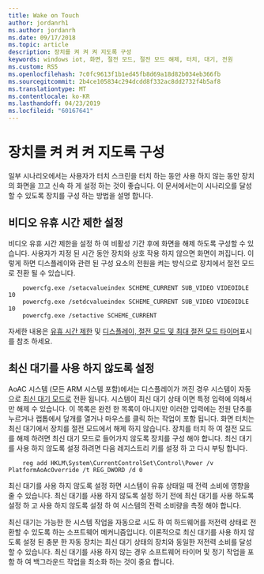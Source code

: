 ```yaml
---
title: Wake on Touch
author: jordanrh1
ms.author: jordanrh
ms.date: 09/17/2018
ms.topic: article
description: 장치를 켜 켜 켜 지도록 구성
keywords: windows iot, 화면, 절전 모드, 절전 모드 해제, 터치, 대기, 전원
ms.custom: RS5
ms.openlocfilehash: 7c0fc9613f1b1ed45fb8d69a18d82b034eb366fb
ms.sourcegitcommit: 2b4ce105834c294dcdd8f332ac8dd2732f4b5af8
ms.translationtype: MT
ms.contentlocale: ko-KR
ms.lasthandoff: 04/23/2019
ms.locfileid: "60167641"
---
```

# <a name="configure-your-device-to-wake-on-touch"></a>장치를 켜 켜 켜 지도록 구성

일부 시나리오에서는 사용자가 터치 스크린을 터치 하는 동안 사용 하지 않는 동안 장치의 화면을 끄고 신속 하 게 설정 하는 것이 좋습니다. 이 문서에서는이 시나리오를 달성할 수 있도록 장치를 구성 하는 방법을 설명 합니다.

## <a name="setting-a-video-idle-timeout"></a>비디오 유휴 시간 제한 설정

비디오 유휴 시간 제한을 설정 하 여 비활성 기간 후에 화면을 해제 하도록 구성할 수 있습니다. 사용자가 지정 된 시간 동안 장치와 상호 작용 하지 않으면 화면이 꺼집니다. 이렇게 하면 디스플레이와 관련 된 구성 요소의 전원을 켜는 방식으로 장치에서 절전 모드로 전환 될 수 있습니다.

```
    powercfg.exe /setacvalueindex SCHEME_CURRENT SUB_VIDEO VIDEOIDLE 10
    powercfg.exe /setdcvalueindex SCHEME_CURRENT SUB_VIDEO VIDEOIDLE 10
    powercfg.exe /setactive SCHEME_CURRENT
```

자세한 내용은 [유휴 시간 제한](/windows-hardware/customize/power-settings/display-settings-display-idle-timeout) 및 [디스플레이, 절전 모드 및 최대 절전 모드 타이머](/windows-hardware/design/device-experiences/display--sleep--and-hibernate-idle-timers)표시를 참조 하세요.

## <a name="disabling-modern-standby"></a>최신 대기를 사용 하지 않도록 설정

AoAC 시스템 (모든 ARM 시스템 포함)에서는 디스플레이가 꺼진 경우 시스템이 자동으로 [최신 대기 모드로](/windows-hardware/design/device-experiences/modern-standby) 전환 됩니다. 시스템이 최신 대기 상태 이면 특정 입력에 의해서만 해제 수 있습니다. 이 목록은 완전 한 목록이 아니지만 이러한 입력에는 전원 단추를 누르거나 랩톱에서 덮개를 열거나 마우스를 클릭 하는 작업이 포함 됩니다. 화면 터치는 최신 대기에서 장치를 절전 모드에서 해제 하지 않습니다. 장치를 터치 하 여 절전 모드를 해제 하려면 최신 대기 모드로 들어가지 않도록 장치를 구성 해야 합니다. 최신 대기를 사용 하지 않도록 설정 하려면 다음 레지스트리 키를 설정 하 고 다시 부팅 합니다.

```
    reg add HKLM\System\CurrentControlSet\Control\Power /v PlatformAoAcOverride /t REG_DWORD /d 0
```
    
최신 대기를 사용 하지 않도록 설정 하면 시스템이 유휴 상태일 때 전력 소비에 영향을 줄 수 있습니다. 최신 대기를 사용 하지 않도록 설정 하기 전에 최신 대기를 사용 하도록 설정 하 고 사용 하지 않도록 설정 하 여 시스템의 전력 소비량을 측정 해야 합니다.

최신 대기는 가능한 한 시스템 작업을 자동으로 시도 하 여 하드웨어를 저전력 상태로 전환할 수 있도록 하는 소프트웨어 메커니즘입니다. 이론적으로 최신 대기를 사용 하지 않도록 설정 된 충분 한 자동 장치는 최신 대기 상태의 장치와 동일한 저전력 소비를 달성할 수 있습니다. 최신 대기를 사용 하지 않는 경우 소프트웨어 타이머 및 정기 작업을 포함 하 여 백그라운드 작업을 최소화 하는 것이 중요 합니다.
